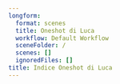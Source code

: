 ```yaml
---
longform:
  format: scenes
  title: Oneshot di Luca
  workflow: Default Workflow
  sceneFolder: /
  scenes: []
  ignoredFiles: []
title: Indice Oneshot di Luca
---
```

